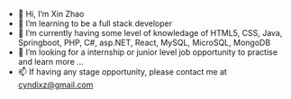 - 👋 Hi, I’m Xin Zhao
- 👀 I’m learning to be a full stack developer
- 🌱 I’m currently having some level of knowledage of HTML5, CSS, Java, Springboot, PHP, C#, asp.NET, React, MySQL, MicroSQL, MongoDB
- 💞️ I’m looking for a internship or junior level job opportunity to practise and learn more ...
- 📫 If having any stage opportunity, please contact me at cyndixz@gmail.com

<!---
zaradudu/zaradudu is a ✨ special ✨ repository because its `README.md` (this file) appears on your GitHub profile.
You can click the Preview link to take a look at your changes.
--->
